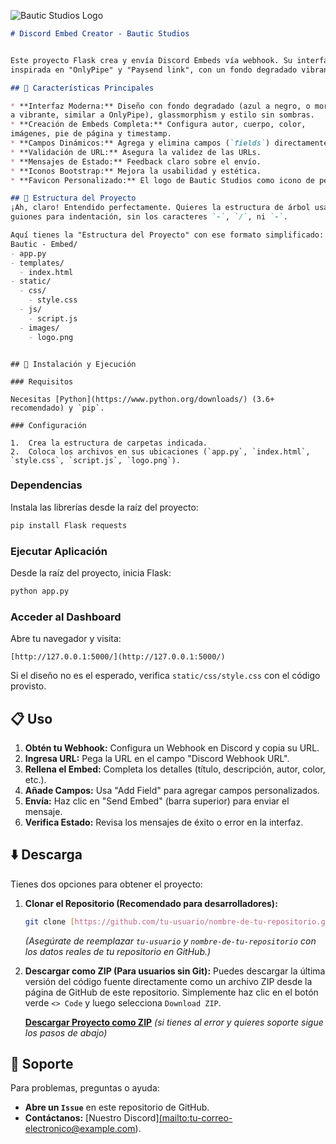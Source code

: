 ![Bautic Studios Logo](https://mir-s3-cdn-cf.behance.net/project_modules/max_632_webp/ca4ab0226866091.6835ef0b40165.png)
```markdown
# Discord Embed Creator - Bautic Studios


Este proyecto Flask crea y envía Discord Embeds vía webhook. Su interfaz es moderna y visualmente atractiva,
inspirada en "OnlyPipe" y "Paysend link", con un fondo degradado vibrante, glassmorphism sutil y sin sombras.

## 🌟 Características Principales

* **Interfaz Moderna:** Diseño con fondo degradado (azul a negro, o morado oscuro
a vibrante, similar a OnlyPipe), glassmorphism y estilo sin sombras.
* **Creación de Embeds Completa:** Configura autor, cuerpo, color,
imágenes, pie de página y timestamp.
* **Campos Dinámicos:** Agrega y elimina campos (`fields`) directamente desde la interfaz.
* **Validación de URL:** Asegura la validez de las URLs.
* **Mensajes de Estado:** Feedback claro sobre el envío.
* **Iconos Bootstrap:** Mejora la usabilidad y estética.
* **Favicon Personalizado:** El logo de Bautic Studios como icono de pestaña.

## 📂 Estructura del Proyecto
¡Ah, claro! Entendido perfectamente. Quieres la estructura de árbol usando solo
guiones para indentación, sin los caracteres `-`, `/`, ni `-`.

Aquí tienes la "Estructura del Proyecto" con ese formato simplificado:
Bautic - Embed/
- app.py
- templates/
  - index.html
- static/
  - css/
    - style.css
  - js/
    - script.js
  - images/
    - logo.png

```

````

## 🚀 Instalación y Ejecución

### Requisitos

Necesitas [Python](https://www.python.org/downloads/) (3.6+ recomendado) y `pip`.

### Configuración

1.  Crea la estructura de carpetas indicada.
2.  Coloca los archivos en sus ubicaciones (`app.py`, `index.html`, `style.css`, `script.js`, `logo.png`).

````
### Dependencias

Instala las librerías desde la raíz del proyecto:

```bash
pip install Flask requests
```
### Ejecutar Aplicación

Desde la raíz del proyecto, inicia Flask:

```bash
python app.py
```

### Acceder al Dashboard

Abre tu navegador y visita:

```
[http://127.0.0.1:5000/](http://127.0.0.1:5000/)
```

Si el diseño no es el esperado, verifica `static/css/style.css` con el código provisto.

## 📋 Uso

1.  **Obtén tu Webhook:** Configura un Webhook en Discord y copia su URL.
2.  **Ingresa URL:** Pega la URL en el campo "Discord Webhook URL".
3.  **Rellena el Embed:** Completa los detalles (título, descripción, autor, color, etc.).
4.  **Añade Campos:** Usa "Add Field" para agregar campos personalizados.
5.  **Envía:** Haz clic en "Send Embed" (barra superior) para enviar el mensaje.
6.  **Verifica Estado:** Revisa los mensajes de éxito o error en la interfaz.

## ⬇️ Descarga

Tienes dos opciones para obtener el proyecto:

1.  **Clonar el Repositorio (Recomendado para desarrolladores):**

    ```bash
    git clone [https://github.com/tu-usuario/nombre-de-tu-repositorio.git](https://github.com/tu-usuario/nombre-de-tu-repositorio.git)
    ```

    *(Asegúrate de reemplazar `tu-usuario` y `nombre-de-tu-repositorio` con los datos reales de tu repositorio en GitHub.)*

2.  **Descargar como ZIP (Para usuarios sin Git):**
    Puedes descargar la última versión del código fuente directamente como un archivo ZIP desde la página de GitHub de este repositorio. Simplemente haz clic en el botón verde `<> Code` y luego selecciona `Download ZIP`.

    [**Descargar Proyecto como ZIP**](https://www.google.com/search?q=https://github.com/tu-usuario/nombre-de-tu-repositorio/archive/refs/heads/main.zip)
    *(si tienes al error y quieres soporte sigue los pasos de abajo)*

## 🤝 Soporte

Para problemas, preguntas o ayuda:

  * **Abre un `Issue`** en este repositorio de GitHub.
  * **Contáctanos:** [Nuestro Discord][(mailto:tu-correo-electronico@example.com](https://discord.gg/tX3YS4xGgF)).

<!-- end list -->

```
```

